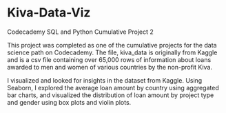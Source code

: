 # Kiva-Data-Viz
Codecademy SQL and Python Cumulative Project 2

This project was completed as one of the cumulative projects for the data science path on Codecademy. The file, kiva_data is originally from Kaggle and is a csv file containing over 65,000 rows of information about loans awarded to men and women of various countries by the non-profit Kiva.

I visualized and looked for insights in the dataset from Kaggle. Using Seaborn, I explored the average loan amount by country using aggregated bar charts, and visualized the distribution of loan amount by project type and gender using box plots and violin plots.
